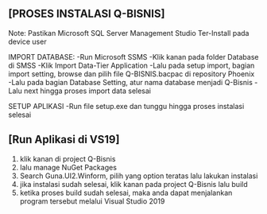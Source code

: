 ## [PROSES INSTALASI Q-BISNIS]

Note: Pastikan Microsoft SQL Server Management Studio Ter-Install pada device user

IMPORT DATABASE:
-Run Microsoft SSMS
-Klik kanan pada folder Database di SMSS
-Klik Import Data-Tier Application
-Lalu pada setup import, bagian import setting, browse dan pilih file Q-BISNIS.bacpac di repository Phoenix
-Lalu pada bagian Database Setting, atur nama database menjadi Q-Bisnis
-Lalu next hingga proses import data selesai

SETUP APLIKASI
-Run file setup.exe dan tunggu hingga proses instalasi selesai

## [Run Aplikasi di VS19]
1. klik kanan di project Q-Bisnis
2. lalu manage NuGet Packages
3. Search Guna.UI2.Winform, pilih yang option teratas lalu lakukan instalasi
4. jika instalasi sudah selesai, klik kanan pada project Q-Bisnis lalu build
5. ketika proses build sudah selesai, maka anda dapat menjalankan program tersebut melalui Visual Studio 2019
